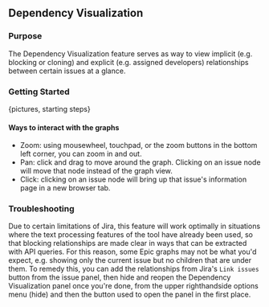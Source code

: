 ## Dependency Visualization  
### Purpose  
The Dependency Visualization feature serves as way to view implicit (e.g. blocking or cloning) and explicit (e.g. assigned developers) relationships between certain issues at a glance.     

### Getting Started  
{pictures, starting steps}
 
#### Ways to interact with the graphs  
- Zoom: using mousewheel, touchpad, or the zoom buttons in the bottom left corner, you can zoom in and out.
- Pan: click and drag to move around the graph. Clicking on an issue node will move that node instead of the graph view.
- Click: clicking on an issue node will bring up that issue's information page in a new browser tab.

### Troubleshooting  
Due to certain limitations of Jira, this feature will work optimally in situations where the text processing features of the tool have already been used, so that blocking relationships are made clear in ways that can be extracted with API queries. For this reason, some Epic graphs may not be what you'd expect, e.g. showing only the current issue but no children that are under them. To remedy this, you can add the relationships from Jira's `Link issues` button from the issue panel, then hide and reopen the Dependency Visualization panel once you're done, from the upper righthandside options menu (hide) and then the button used to open the panel in the first place.
